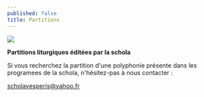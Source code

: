 ```yaml
---
published: false
title: Partitions
---
```

![](/images/2013-05-04-partition-salutaris-2.jpg)

**Partitions liturgiques éditées par la schola**

Si vous recherchez la partition d'une polyphonie présente dans les programees de la schola, n'hésitez-pas à nous contacter :

[scholavesperis@yahoo.fr](mailto:scholavesperis@yahoo.fr)
